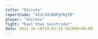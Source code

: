 ```yaml
---
title: "Söcrate"
reportCode: "4ZzC3dJ6NPqfKgTB"
player: "Söcrate"
fight: "Kael'thas Sunstrider"
date: 2021-10-18T19:02:24.561000+00:00
---
```

